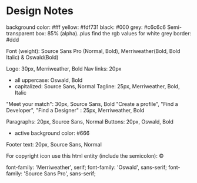 # Design Notes

background color: #fff
yellow: #fdf731
black: #000
grey: #c6c6c6
Semi-transparent box: 85% (alpha)..plus find the rgb values for white
grey border: #ddd

Font (weight): Source Sans Pro (Normal, Bold), Merriweather(Bold, Bold Italic) & Oswald(Bold)

Logo: 30px, Merriweather, Bold
Nav links: 20px
- all uppercase: Oswald, Bold
- capitalized: Source Sans, Normal
Tagline: 25px, Merriweather, Bold, Italic

"Meet your match": 30px, Source Sans, Bold
"Create a profile", "Find a Developer", "Find a Designer" : 25px, Merriweather, Bold

Paragraphs: 20px, Source Sans, Normal
Buttons: 20px, Oswald, Bold
- active background color: #666

Footer text: 20px, Source Sans, Normal

For copyright icon use this html entity (include the semicolon):   &copy;

font-family: 'Merriweather', serif;
font-family: 'Oswald', sans-serif;
font-family: 'Source Sans Pro', sans-serif;